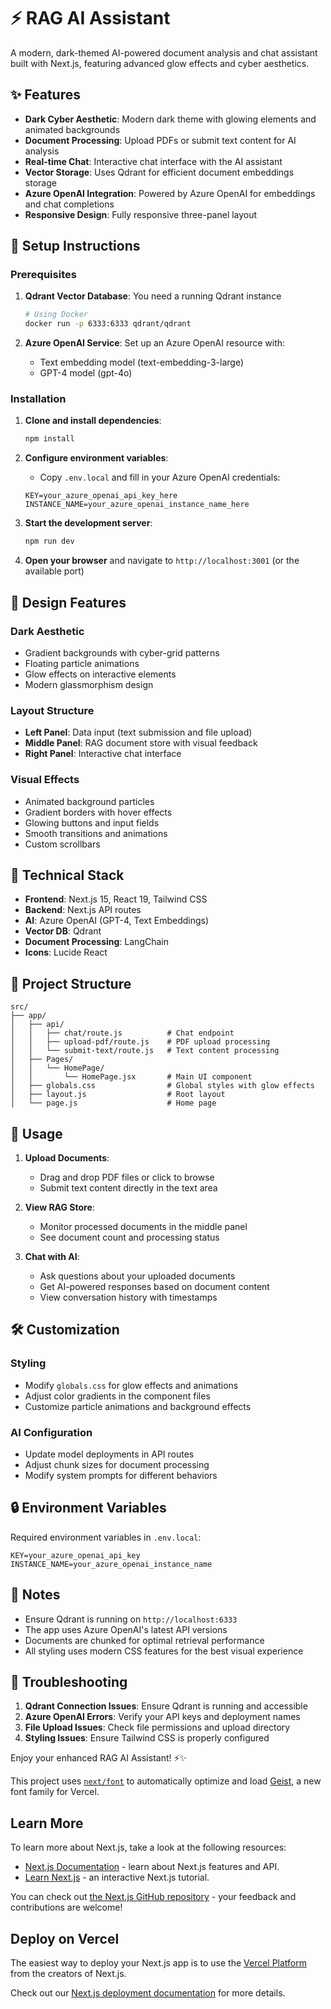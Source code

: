 # ⚡ RAG AI Assistant

A modern, dark-themed AI-powered document analysis and chat assistant built with Next.js, featuring advanced glow effects and cyber aesthetics.

## ✨ Features

- **Dark Cyber Aesthetic**: Modern dark theme with glowing elements and animated backgrounds
- **Document Processing**: Upload PDFs or submit text content for AI analysis
- **Real-time Chat**: Interactive chat interface with the AI assistant
- **Vector Storage**: Uses Qdrant for efficient document embeddings storage
- **Azure OpenAI Integration**: Powered by Azure OpenAI for embeddings and chat completions
- **Responsive Design**: Fully responsive three-panel layout

## 🚀 Setup Instructions

### Prerequisites

1. **Qdrant Vector Database**: You need a running Qdrant instance
   ```bash
   # Using Docker
   docker run -p 6333:6333 qdrant/qdrant
   ```

2. **Azure OpenAI Service**: Set up an Azure OpenAI resource with:
   - Text embedding model (text-embedding-3-large)
   - GPT-4 model (gpt-4o)

### Installation

1. **Clone and install dependencies**:
   ```bash
   npm install
   ```

2. **Configure environment variables**:
   - Copy `.env.local` and fill in your Azure OpenAI credentials:
   ```env
   KEY=your_azure_openai_api_key_here
   INSTANCE_NAME=your_azure_openai_instance_name_here
   ```

3. **Start the development server**:
   ```bash
   npm run dev
   ```

4. **Open your browser** and navigate to `http://localhost:3001` (or the available port)

## 🎨 Design Features

### Dark Aesthetic
- Gradient backgrounds with cyber-grid patterns
- Floating particle animations
- Glow effects on interactive elements
- Modern glassmorphism design

### Layout Structure
- **Left Panel**: Data input (text submission and file upload)
- **Middle Panel**: RAG document store with visual feedback
- **Right Panel**: Interactive chat interface

### Visual Effects
- Animated background particles
- Gradient borders with hover effects
- Glowing buttons and input fields
- Smooth transitions and animations
- Custom scrollbars

## 🔧 Technical Stack

- **Frontend**: Next.js 15, React 19, Tailwind CSS
- **Backend**: Next.js API routes
- **AI**: Azure OpenAI (GPT-4, Text Embeddings)
- **Vector DB**: Qdrant
- **Document Processing**: LangChain
- **Icons**: Lucide React

## 📁 Project Structure

```
src/
├── app/
│   ├── api/
│   │   ├── chat/route.js          # Chat endpoint
│   │   ├── upload-pdf/route.js    # PDF upload processing
│   │   └── submit-text/route.js   # Text content processing
│   ├── Pages/
│   │   └── HomePage/
│   │       └── HomePage.jsx       # Main UI component
│   ├── globals.css                # Global styles with glow effects
│   ├── layout.js                  # Root layout
│   └── page.js                    # Home page
```

## 🎯 Usage

1. **Upload Documents**: 
   - Drag and drop PDF files or click to browse
   - Submit text content directly in the text area

2. **View RAG Store**: 
   - Monitor processed documents in the middle panel
   - See document count and processing status

3. **Chat with AI**: 
   - Ask questions about your uploaded documents
   - Get AI-powered responses based on document content
   - View conversation history with timestamps

## 🛠️ Customization

### Styling
- Modify `globals.css` for glow effects and animations
- Adjust color gradients in the component files
- Customize particle animations and background effects

### AI Configuration
- Update model deployments in API routes
- Adjust chunk sizes for document processing
- Modify system prompts for different behaviors

## 🔒 Environment Variables

Required environment variables in `.env.local`:

```env
KEY=your_azure_openai_api_key
INSTANCE_NAME=your_azure_openai_instance_name
```

## 📝 Notes

- Ensure Qdrant is running on `http://localhost:6333`
- The app uses Azure OpenAI's latest API versions
- Documents are chunked for optimal retrieval performance
- All styling uses modern CSS features for the best visual experience

## 🚨 Troubleshooting

1. **Qdrant Connection Issues**: Ensure Qdrant is running and accessible
2. **Azure OpenAI Errors**: Verify your API keys and deployment names
3. **File Upload Issues**: Check file permissions and upload directory
4. **Styling Issues**: Ensure Tailwind CSS is properly configured

Enjoy your enhanced RAG AI Assistant! ⚡✨

This project uses [`next/font`](https://nextjs.org/docs/app/building-your-application/optimizing/fonts) to automatically optimize and load [Geist](https://vercel.com/font), a new font family for Vercel.

## Learn More

To learn more about Next.js, take a look at the following resources:

- [Next.js Documentation](https://nextjs.org/docs) - learn about Next.js features and API.
- [Learn Next.js](https://nextjs.org/learn) - an interactive Next.js tutorial.

You can check out [the Next.js GitHub repository](https://github.com/vercel/next.js) - your feedback and contributions are welcome!

## Deploy on Vercel

The easiest way to deploy your Next.js app is to use the [Vercel Platform](https://vercel.com/new?utm_medium=default-template&filter=next.js&utm_source=create-next-app&utm_campaign=create-next-app-readme) from the creators of Next.js.

Check out our [Next.js deployment documentation](https://nextjs.org/docs/app/building-your-application/deploying) for more details.
